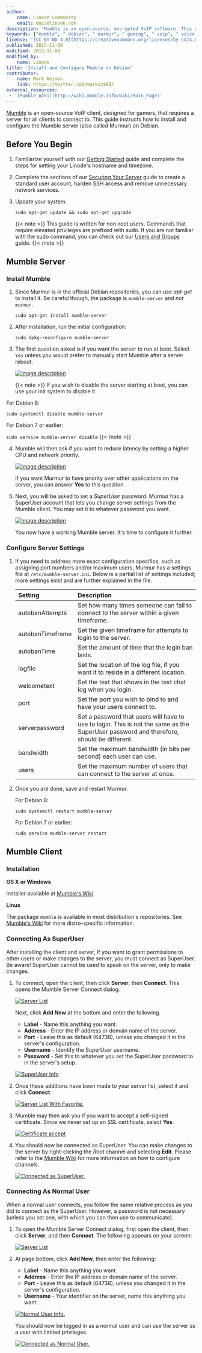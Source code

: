 ```yaml
---
author:
    name: Linode Community
    email: docs@linode.com
description: 'Mumble is an open-source, encrypted VoIP software. This guide instructs how to install the Mumble server on Debian and gives general guidelines for configuring the Mumble client.'
keywords: ["mumble", " debian", " murmur", " gaming", " voip", " voice chat"]
license: '[CC BY-ND 4.0](https://creativecommons.org/licenses/by-nd/4.0)'
published: 2015-11-09
modified: 2015-11-09
modified_by:
    name: Linode
title: 'Install and Configure Mumble on Debian'
contributor:
    name: Mark Weiman
    link: https://twitter.com/markzz989/
external_resources:
 - '[Mumble Wiki](http://wiki.mumble.info/wiki/Main_Page)'
---
```



[Mumble](http://wiki.mumble.info/wiki/Main_Page) is an open-source VoIP client, designed for gamers, that requires a server for all clients to connect to. This guide instructs how to install and configure the Mumble server (also called Murmur) on Debian.

## Before You Begin

1.  Familiarize yourself with our [Getting Started](/docs/getting-started) guide and complete the steps for setting your Linode's hostname and timezone.

2.  Complete the sections of our [Securing Your Server](/docs/security/securing-your-server) guide to create a standard user account, harden SSH access and remove unnecessary network services.

3.  Update your system.

        sudo apt-get update && sudo apt-get upgrade

    {{< note >}}
This guide is written for non-root users. Commands that require elevated privileges are prefixed with sudo. If you are not familiar with the sudo command, you can check out our [Users and Groups](/docs/tools-reference/linux-users-and-groups) guide.
{{< /note >}}

## Mumble Server

### Install Mumble

1.  Since Murmur is in the official Debian repositories, you can use *apt-get* to install it.  Be careful though, the package is `mumble-server` and *not* `murmur`.

        sudo apt-get install mumble-server

2.  After installation, run the initial configuration:

        sudo dpkg-reconfigure mumble-server

3.  The first question asked is if you want the server to run at boot. Select `Yes` unless you would prefer to manually start Mumble after a server reboot.

    [![Image description](/docs/assets/murmur-debian-auto-start-resized.png)](/docs/assets/murmur-debian-auto-start.png)

    {{< note >}}
If you wish to disable the server starting at boot, you can use your init system to disable it.

For Debian 8:

`sudo systemctl disable mumble-server`

For Debian 7 or earlier:

`sudo service mumble-server disable`
{{< /note >}}

4.  Mumble will then ask if you want to reduce latency by setting a higher CPU and network priority.

    [![Image description](/docs/assets/murmur-debian-priority-resized.png)](/docs/assets/murmur-debian-priority.png)

    If you want Murmur to have priority over other applications on the server, you can answer **Yes** to this question.

5.  Next, you will be asked to set a *SuperUser* password. Murmur has a SuperUser account that lets you change server settings from the Mumble client. You may set it to whatever password you want.

    [![Image description](/docs/assets/murmur-debian-super-user-resized.png)](/docs/assets/murmur-debian-super-user.png)

    You now have a working Mumble server.  It's time to configure it further.

### Configure Server Settings

1.  If you need to address more exact configuration specifics, such as assigning port numbers and/or maximum users, Murmur has a settings file at `/etc/mumble-server.ini`. Below is a partial list of settings included; more settings exist and are further explained in the file.


    | Setting               | Description
    |:----------------------|:----------------------------------------------------------------------------------------|
    | autobanAttempts   | Set how many times someone can fail to connect to the server within a given timeframe.  |
    | autobanTimeframe  | Set the given timeframe for attempts to login to the server.                            |
    | autobanTime       | Set the amount of time that the login ban lasts.                                        |
    | logfile           | Set the location of the log file, if you want it to reside in a different location.     |
    | welcometext       | Set the text that shows in the text chat log when you login.                            |
    | port              | Set the port you wish to bind to and have your users connect to.                        |
    | serverpassword    | Set a password that users will have to use to login.  This is not the same as the SuperUser password and therefore, should be different. |
    | bandwidth         | Set the maximum bandwidth (in bits per second) each user can use.                        |
    | users             | Set the maximum number of users that can connect to the server at once.                 |


2.  Once you are done, save and restart Murmur.

    For Debian 8:

        sudo systemctl restart mumble-server

    For Debian 7 or earlier:

        sudo service mumble-server restart

## Mumble Client

### Installation

**OS X or Windows**

Installer available at [Mumble's Wiki](http://wiki.mumble.info/wiki/Main_Page).

**Linux**

The package `mumble` is available in most distribution's repositories. See [Mumble's Wiki](http://wiki.mumble.info/wiki/Installing_Mumble) for more distro-specific information.

### Connecting As SuperUser

After installing the client and server, if you want to grant permissions to other users or make changes to the server, you must connect as SuperUser. Be aware! SuperUser cannot be used to speak on the server, only to make changes.

1.  To connect, open the client, then click **Server**, then **Connect**.  This opens the Mumble Server Connect dialog.

    [![Server List](/docs/assets/mumble-server-list.png)](/docs/assets/mumble-server-list.png)

    Next, click **Add New** at the bottom and enter the following.

    - **Label** - Name this anything you want.
    - **Address** - Enter the IP address or domain name of the server.
    - **Port** - Leave this as default (64738), unless you changed it in the server's configuration.
    - **Username** - Identify the SuperUser username.
    - **Password** - Set this to whatever you set the SuperUser password to in the server's setup.

    [![SuperUser Info](/docs/assets/mumble-superuser-info.png)](/docs/assets/mumble-superuser-info.png)

2.  Once these additions have been made to your server list, select it and click **Connect**.

    [![Server List With Favorite.](/docs/assets/mumble-server-list-with-favorite.png)](/docs/assets/mumble-server-list-with-favorite.png)

3.  Mumble may then ask you if you want to accept a self-signed certificate.  Since we never set up an SSL certificate, select **Yes**.

    [![Certificate accept](/docs/assets/mumble-accept-certificate.png)](/docs/assets/mumble-accept-certificate.png)

4.  You should now be connected as SuperUser. You can make changes to the server by right-clicking the *Root* channel and selecting **Edit**. Please refer to the [Mumble Wiki](http://wiki.mumble.info/wiki/Main_Page) for more information on how to configure channels.

    [![Connected as SuperUser.](/docs/assets/mumble_connected_as_superuser-resized.png)](/docs/assets/mumble_connected_as_superuser.png)

### Connecting As Normal User

When a normal user connects, you follow the same relative process as you did to connect as the SuperUser. However, a password is not necessary (unless you set one, with which you can then use to communicate).

1.  To open the Mumble Server Connect dialog, first open the client, then click **Server**, and then **Connect**. The following appears on your screen:

    [![Server List](/docs/assets/mumble-server-list.png)](/docs/assets/mumble-server-list.png)

2.  At page bottom, click **Add New**, then enter the following:

    - **Label** - Name this anything you want.
    - **Address** - Enter the IP address or domain name of the server.
    - **Port** - Leave this as default (64738), unless you changed it in the server's configuration.
    - **Username** - Your identifier on the server, name this anything you want.

    [![Normal User Info.](/docs/assets/mumble-connect-as-normal-user.png)](/docs/assets/mumble-connect-as-normal-user.png)

    You should now be logged in as a normal user and can use the server as a user with limited privileges.

    [![Connected as Normal User.](/docs/assets/mumble-connected-as-normal-user-resized.png)](/docs/assets/mumble-connected-as-normal-user.png)
